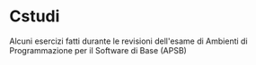 # Cstudi
Alcuni esercizi fatti durante le revisioni dell'esame di Ambienti di Programmazione per il Software di Base (APSB)
